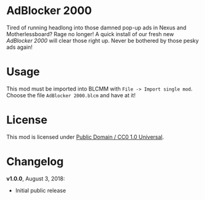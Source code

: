 AdBlocker 2000
==============

Tired of running headlong into those damned pop-up ads in Nexus and
Motherlessboard?  Rage no longer!  A quick install of our fresh new
*AdBlocker 2000* will clear those right up.  Never be bothered by those
pesky ads again!

Usage
=====

This mod must be imported into BLCMM with `File -> Import single mod`.
Choose the file `AdBlocker 2000.blcm` and have at it!

License
=======

This mod is licensed under
[Public Domain / CC0 1.0 Universal](https://creativecommons.org/publicdomain/zero/1.0/).

Changelog
=========

**v1.0.0**, August 3, 2018:
 * Initial public release
